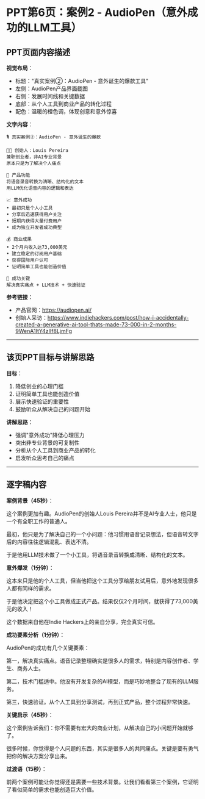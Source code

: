 # PPT第6页：案例2 - AudioPen（意外成功的LLM工具）

## PPT页面内容描述

**视觉布局**：
- 标题："真实案例②：AudioPen - 意外诞生的爆款工具"
- 左侧：AudioPen产品界面截图
- 右侧：发展时间线和关键数据
- 底部：从个人工具到商业产品的转化过程
- 配色：温暖的橙色调，体现创意和意外惊喜

**文字内容**：
```
🎙️ 真实案例②：AudioPen - 意外诞生的爆款

👨‍💻 创始人：Louis Pereira
兼职创业者，非AI专业背景
原本只是为了解决个人痛点

🎯 产品功能
将语音录音转换为清晰、结构化的文本
用LLM优化语音内容的逻辑和表达

📈 意外成功
• 最初只是个人小工具
• 分享后迅速获得用户关注  
• 短期内获得大量付费用户
• 成为独立开发者成功典型

💰 商业成果  
• 2个月内收入达73,000美元
• 建立稳定的订阅用户基础
• 获得国际用户认可
• 证明简单工具也能创造价值

🔑 成功关键
解决真实痛点 + LLM技术 + 快速验证
```

**参考链接**：
- 产品官网：https://audiopen.ai/
- 创始人采访：https://www.indiehackers.com/post/how-i-accidentally-created-a-generative-ai-tool-thats-made-73-000-in-2-months-9WenA1ItY4zIIf8LjmFg

---

## 该页PPT目标与讲解思路

**目标**：
1. 降低创业的心理门槛
2. 证明简单工具也能创造价值
3. 展示快速验证的重要性
4. 鼓励听众从解决自己的问题开始

**讲解思路**：
- 强调"意外成功"降低心理压力
- 突出非专业背景的可复制性
- 分析从个人工具到商业产品的转化
- 启发听众思考自己的痛点

---

## 逐字稿内容

**案例背景（45秒）**：

这个案例更加有趣。AudioPen的创始人Louis Pereira并不是AI专业人士，他只是一个有全职工作的普通人。

最初，他只是为了解决自己的一个小问题：他习惯用语音记录想法，但语音转文字后的内容往往逻辑混乱、表达不清。

于是他用LLM技术做了一个小工具，将语音录音转换成清晰、结构化的文本。

**意外爆发（1分钟）**：

这本来只是他的个人工具，但当他把这个工具分享给朋友试用后，意外地发现很多人都有同样的需求。

于是他决定把这个小工具做成正式产品。结果仅仅2个月时间，就获得了73,000美元的收入！

这个数据来自他在Indie Hackers上的亲自分享，完全真实可信。

**成功要素分析（1分钟）**：

AudioPen的成功有几个关键要素：

第一，解决真实痛点。语音记录整理确实是很多人的需求，特别是内容创作者、学生、商务人士。

第二，技术门槛适中。他没有开发复杂的AI模型，而是巧妙地整合了现有的LLM服务。

第三，快速验证。从个人工具到分享测试，再到正式产品，整个过程非常快速。

**关键启示（45秒）**：

这个案例告诉我们：你不需要有宏大的商业计划，从解决自己的小问题开始就够了。

很多时候，你觉得是个人问题的东西，其实是很多人的共同痛点。关键是要有勇气把你的解决方案分享出来。

**过渡语（15秒）**：

前两个案例可能让你觉得还是需要一些技术背景。让我们看看第三个案例，它证明了看似简单的需求也能创造巨大价值。 